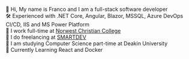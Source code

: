 👋 Hi, My name is Franco and I am a full-stack software developer <br/>
🛠️ Experienced with .NET Core, Angular, Blazor, MSSQL, Azure DevOps CI/CD, IIS and MS Power Platform <br />
👷 I work full-time at <a href="https://www.norwest.nsw.edu.au">Norwest Christian College<a/> <br/>
💼 I do freelancing at <a href="https://smartdev.com.au">SMARTDEV<a/> <br/>
🌱 I am studying Computer Science part-time at Deakin University <br/>
👀 Currently Learning React and Docker <br/>

<!---
Franco-Diaz-Licham/Franco-Diaz-Licham is a ✨ special ✨ repository because its `README.md` (this file) appears on your GitHub profile.
You can click the Preview link to take a look at your changes.
--->
